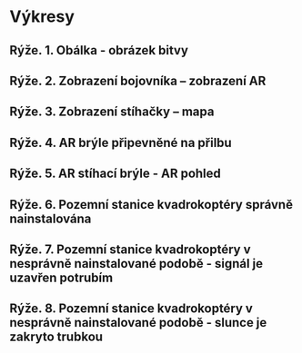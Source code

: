 
# Výkresy


## Rýže. 1. Obálka - obrázek bitvy

## Rýže. 2. Zobrazení bojovníka – zobrazení AR

## Rýže. 3. Zobrazení stíhačky – mapa

## Rýže. 4. AR brýle připevněné na přilbu

## Rýže. 5. AR stíhací brýle - AR pohled

## Rýže. 6. Pozemní stanice kvadrokoptéry správně nainstalována

## Rýže. 7. Pozemní stanice kvadrokoptéry v nesprávně nainstalované podobě - signál je uzavřen potrubím

## Rýže. 8. Pozemní stanice kvadrokoptéry v nesprávně nainstalované podobě - slunce je zakryto trubkou
